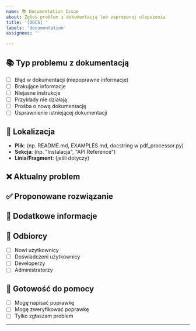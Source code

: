 ```yaml
---
name: 📚 Documentation Issue
about: Zgłoś problem z dokumentacją lub zaproponuj ulepszenia
title: '[DOCS] '
labels: 'documentation'
assignees: ''

---
```


## 📚 Typ problemu z dokumentacją
- [ ] Błąd w dokumentacji (niepoprawne informacje)
- [ ] Brakujące informacje
- [ ] Niejasne instrukcje
- [ ] Przykłady nie działają
- [ ] Prośba o nową dokumentację
- [ ] Usprawnienie istniejącej dokumentacji

## 📍 Lokalizacja
<!-- Gdzie znajduje się problem? -->
- **Plik**: (np. README.md, EXAMPLES.md, docstring w pdf_processor.py)
- **Sekcja**: (np. "Instalacja", "API Reference")  
- **Linia/Fragment**: (jeśli dotyczy)

## ❌ Aktualny problem
<!-- Opisz co jest nie tak z aktualną dokumentacją -->

## ✅ Proponowane rozwiązanie
<!-- Jak powinna wyglądać poprawiona dokumentacja? -->

## 📝 Dodatkowe informacje
<!-- Czy masz przykłady, linki, czy inne materiały które mogą pomóc? -->

## 🎯 Odbiorcy
<!-- Kto skorzysta z tej poprawki? -->
- [ ] Nowi użytkownicy
- [ ] Doświadczeni użytkownicy  
- [ ] Developerzy
- [ ] Administratorzy

## 🔧 Gotowość do pomocy
- [ ] Mogę napisać poprawkę
- [ ] Mogę zweryfikować poprawkę
- [ ] Tylko zgłaszam problem

---
